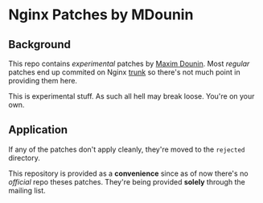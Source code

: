 # Nginx Patches by MDounin 

## Background

This repo contains *experimental* patches by
[Maxim Dounin](http://mdounin.ru). Most *regular* patches end up
commited on Nginx [trunk](http://trac.nginx.org) so there's not much
point in providing them here. 

This is experimental stuff. As such all hell may break loose. You're
on your own. 

## Application

If any of the patches don't apply cleanly, they're moved to the `rejected`
directory.

This repository is provided as a **convenience** since as of now there's
no _official_ repo theses patches. They're being provided **solely**
through the mailing list.
